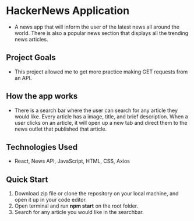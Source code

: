 # HackerNews Application 

- A news app that will inform the user of the latest news all around the world. There is also a popular news section that displays all the trending news articles. 

## Project Goals

- This project allowed me to get more practice making GET requests from an API. 

## How the app works

- There is a search bar where the user can search for any article they would like. Every article has a image, title, and brief description. When a user clicks on an article, it will open up a new tab and direct them to the news outlet that published that article. 

## Technologies Used

- React, News API, JavaScript, HTML, CSS, Axios

## Quick Start

1. Download zip file or clone the repository on your local machine, and open it up in your code editor.
2. Open terminal and run **npm start** on the root folder.
3. Search for any article you would like in the searchbar.

